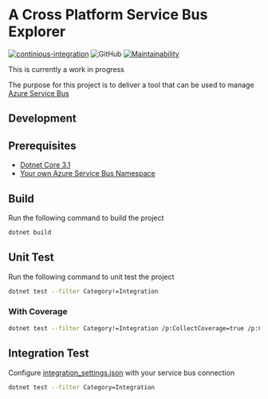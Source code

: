 # A Cross Platform Service Bus Explorer

[![continious-integration](https://github.com/scott-the-programmer/azure-service-bus-explorer/workflows/continious-integration/badge.svg)](https://github.com/scott-the-programmer/azure-service-bus-explorer/actions)
![GitHub](https://img.shields.io/github/license/scott-the-programmer/azure-service-bus-explorer?style=flat)
[![Maintainability](https://api.codeclimate.com/v1/badges/9db0f09ee4418d907ac4/maintainability)](https://codeclimate.com/github/scott-the-programmer/azure-service-bus-explorer/maintainability)

This is currently a work in progress

The purpose for this project is to deliver a tool that can be used to manage [Azure Service Bus](https://docs.microsoft.com/bs-latn-ba/azure/service-bus-messaging/service-bus-messaging-overview)

## Development

## Prerequisites

* [Dotnet Core 3.1](https://dotnet.microsoft.com/download/dotnet-core/3.1)
* [Your own Azure Service Bus Namespace](https://azure.microsoft.com/en-us/services/service-bus/)

## Build

Run the following command to build the project

```bash
dotnet build
```

## Unit Test

Run the following command to unit test the project

```bash
dotnet test --filter Category!=Integration
```

### With Coverage

```bash
dotnet test --filter Category!=Integration /p:CollectCoverage=true /p:CoverletOutputFormat=lcov /p:CoverletOutput=coverage
```

## Integration Test

Configure [integration_settings.json](./AzureServiceBusExplorerIntegrationTests/integration_settings.json) with your service bus connection

```bash
dotnet test --filter Category=Integration
```
